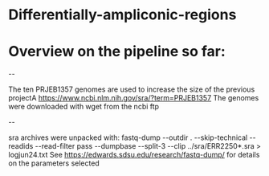 # Differentially-ampliconic-regions





# Overview on the pipeline so far:
--

The ten PRJEB1357 genomes are used to increase the size of the previous projectA
https://www.ncbi.nlm.nih.gov/sra/?term=PRJEB1357
The genomes were downloaded with wget from the ncbi ftp 

--

sra archives were unpacked with: fastq-dump --outdir . --skip-technical --readids --read-filter pass --dumpbase --split-3 --clip ../sra/ERR2250*.sra > logjun24.txt
See https://edwards.sdsu.edu/research/fastq-dump/ for details on the parameters selected

